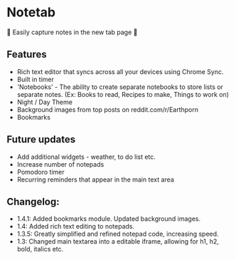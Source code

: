 # Notetab
:thought_balloon: Easily capture notes in the new tab page :thought_balloon:

## Features

  * Rich text editor that syncs across all your devices using Chrome Sync.
  * Built in timer
  * 'Notebooks' - The ability to create separate notebooks to store lists or separate notes. (Ex: Books to read, Recipes to make, Things to work on)
  * Night / Day Theme
  * Background images from top posts on reddit.com/r/Earthporn
  * Bookmarks


## Future updates
  * Add additional widgets - weather, to do list etc.
  * Increase number of notepads
  * Pomodoro timer
  * Recurring reminders that appear in the main text area


## Changelog: 
  * 1.4.1: Added bookmarks module. Updated background images.
  * 1.4: Added rich text editing to notepads.
  * 1.3.5: Greatly simplified and refined notepad code, increasing speed.
  * 1.3: Changed main textarea into a editable iframe, allowing for h1, h2, bold, italics etc.
